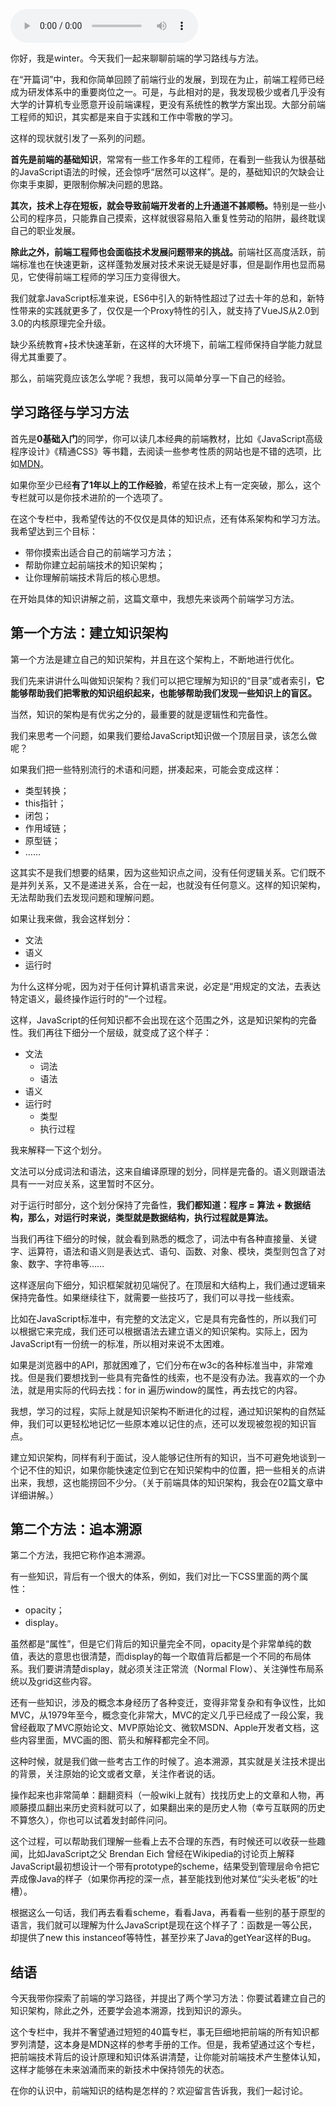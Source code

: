 <audio title="明确你的前端学习路线与方法" src="https://static001.geekbang.org/resource/audio/d3/69/d3c4223c657db9e83c1c617d8e421669.mp3" controls="controls"></audio> 
<p>你好，我是winter。今天我们一起来聊聊前端的学习路线与方法。</p><p>在“开篇词”中，我和你简单回顾了前端行业的发展，到现在为止，前端工程师已经成为研发体系中的重要岗位之一。可是，与此相对的是，我发现极少或者几乎没有大学的计算机专业愿意开设前端课程，更没有系统性的教学方案出现。大部分前端工程师的知识，其实都是来自于实践和工作中零散的学习。</p><p>这样的现状就引发了一系列的问题。</p><p><strong>首先是前端的基础知识</strong>，常常有一些工作多年的工程师，在看到一些我认为很基础的JavaScript语法的时候，还会惊呼“居然可以这样”。是的，基础知识的欠缺会让你束手束脚，更限制你解决问题的思路。</p><p><strong>其次，技术上存在短板，就会导致前端开发者的上升通道不甚顺畅。</strong>特别是一些小公司的程序员，只能靠自己摸索，这样就很容易陷入重复性劳动的陷阱，最终耽误自己的职业发展。</p><p><strong>除此之外，前端工程师也会面临技术发展问题带来的挑战。</strong>前端社区高度活跃，前端标准也在快速更新，这样蓬勃发展对技术来说无疑是好事，但是副作用也显而易见，它使得前端工程师的学习压力变得很大。</p><p>我们就拿JavaScript标准来说，ES6中引入的新特性超过了过去十年的总和，新特性带来的实践就更多了，仅仅是一个Proxy特性的引入，就支持了VueJS从2.0到3.0的内核原理完全升级。</p><!-- [[[read_end]]] --><p>缺少系统教育+技术快速革新，在这样的大环境下，前端工程师保持自学能力就显得尤其重要了。</p><p>那么，前端究竟应该怎么学呢？我想，我可以简单分享一下自己的经验。</p><h2>学习路径与学习方法</h2><p>首先是<strong>0基础入门</strong>的同学，你可以读几本经典的前端教材，比如《JavaScript高级程序设计》《精通CSS》等书籍，去阅读一些参考性质的网站也是不错的选项，比如<a href="https://developer.mozilla.org">MDN</a>。</p><p>如果你至少已经<strong>有了1年以上的工作经验</strong>，希望在技术上有一定突破，那么，这个专栏就可以是你技术进阶的一个选项了。</p><p>在这个专栏中，我希望传达的不仅仅是具体的知识点，还有体系架构和学习方法。我希望达到三个目标：</p><ul>
<li>带你摸索出适合自己的前端学习方法；</li>
<li>帮助你建立起前端技术的知识架构；</li>
<li>让你理解前端技术背后的核心思想。</li>
</ul><p>在开始具体的知识讲解之前，这篇文章中，我想先来谈两个前端学习方法。</p><h2>第一个方法：建立知识架构</h2><p>第一个方法是建立自己的知识架构，并且在这个架构上，不断地进行优化。</p><p>我们先来讲讲什么叫做知识架构？我们可以把它理解为知识的“目录”或者索引，<strong>它能够帮助我们把零散的知识组织起来，也能够帮助我们发现一些知识上的盲区。</strong></p><p>当然，知识的架构是有优劣之分的，最重要的就是逻辑性和完备性。</p><p>我们来思考一个问题，如果我们要给JavaScript知识做一个顶层目录，该怎么做呢？</p><p>如果我们把一些特别流行的术语和问题，拼凑起来，可能会变成这样：</p><ul>
<li>类型转换；</li>
<li>this指针；</li>
<li>闭包；</li>
<li>作用域链；</li>
<li>原型链；</li>
<li>……</li>
</ul><p>这其实不是我们想要的结果，因为这些知识点之间，没有任何逻辑关系。它们既不是并列关系，又不是递进关系，合在一起，也就没有任何意义。这样的知识架构，无法帮助我们去发现问题和理解问题。</p><p>如果让我来做，我会这样划分：</p><ul>
<li>文法</li>
<li>语义</li>
<li>运行时</li>
</ul><p>为什么这样分呢，因为对于任何计算机语言来说，必定是“用规定的文法，去表达特定语义，最终操作运行时的”一个过程。</p><p>这样，JavaScript的任何知识都不会出现在这个范围之外，这是知识架构的完备性。我们再往下细分一个层级，就变成了这个样子：</p><ul>
<li>文法
<ul>
<li>词法</li>
<li>语法</li>
</ul>
</li>
<li>语义</li>
<li>运行时
<ul>
<li>类型</li>
<li>执行过程</li>
</ul>
</li>
</ul><p>我来解释一下这个划分。</p><p>文法可以分成词法和语法，这来自编译原理的划分，同样是完备的。语义则跟语法具有一一对应关系，这里暂时不区分。</p><p>对于运行时部分，这个划分保持了完备性，<strong>我们都知道：程序 = 算法 + 数据结构，那么，对运行时来说，类型就是数据结构，执行过程就是算法。</strong></p><p>当我们再往下细分的时候，就会看到熟悉的概念了，词法中有各种直接量、关键字、运算符，语法和语义则是表达式、语句、函数、对象、模块，类型则包含了对象、数字、字符串等……</p><p>这样逐层向下细分，知识框架就初见端倪了。在顶层和大结构上，我们通过逻辑来保持完备性。如果继续往下，就需要一些技巧了，我们可以寻找一些线索。</p><p>比如在JavaScript标准中，有完整的文法定义，它是具有完备性的，所以我们可以根据它来完成，我们还可以根据语法去建立语义的知识架构。实际上，因为JavaScript有一份统一的标准，所以相对来说不太困难。</p><p>如果是浏览器中的API，那就困难了，它们分布在w3c的各种标准当中，非常难找。但是我们要想找到一些具有完备性的线索，也不是没有办法。我喜欢的一个办法，就是用实际的代码去找：for in 遍历window的属性，再去找它的内容。</p><p>我想，学习的过程，实际上就是知识架构不断进化的过程，通过知识架构的自然延伸，我们可以更轻松地记忆一些原本难以记住的点，还可以发现被忽视的知识盲点。</p><p>建立知识架构，同样有利于面试，没人能够记住所有的知识，当不可避免地谈到一个记不住的知识，如果你能快速定位到它在知识架构中的位置，把一些相关的点讲出来，我想，这也能捞回不少分。（关于前端具体的知识架构，我会在02篇文章中详细讲解。）</p><h2>第二个方法：追本溯源</h2><p>第二个方法，我把它称作追本溯源。</p><p>有一些知识，背后有一个很大的体系，例如，我们对比一下CSS里面的两个属性：</p><ul>
<li>opacity；</li>
<li>display。</li>
</ul><p>虽然都是“属性”，但是它们背后的知识量完全不同，opacity是个非常单纯的数值，表达的意思也很清楚，而display的每一个取值背后都是一个不同的布局体系。我们要讲清楚display，就必须关注正常流（Normal Flow）、关注弹性布局系统以及grid这些内容。</p><p>还有一些知识，涉及的概念本身经历了各种变迁，变得非常复杂和有争议性，比如MVC，从1979年至今，概念变化非常大，MVC的定义几乎已经成了一段公案，我曾经截取了MVC原始论文、MVP原始论文、微软MSDN、Apple开发者文档，这些内容里面，MVC画的图、箭头和解释都完全不同。</p><p>这种时候，就是我们做一些考古工作的时候了。追本溯源，其实就是关注技术提出的背景，关注原始的论文或者文章，关注作者说的话。</p><p>操作起来也非常简单：翻翻资料（一般wiki上就有）找找历史上的文章和人物，再顺藤摸瓜翻出来历史资料就可以了，如果翻出来的是历史人物（幸亏互联网的历史不算悠久），你也可以试着发封邮件问问。</p><p>这个过程，可以帮助我们理解一些看上去不合理的东西，有时候还可以收获一些趣闻，比如JavaScript之父 Brendan Eich 曾经在Wikipedia的讨论页上解释JavaScript最初想设计一个带有prototype的scheme，结果受到管理层命令把它弄成像Java的样子（如果你再挖的深一点，甚至能找到他对某位“尖头老板”的吐槽）。</p><p>根据这么一句话，我们再去看看scheme，看看Java，再看看一些别的基于原型的语言，我们就可以理解为什么JavaScript是现在这个样子了：函数是一等公民，却提供了new this instanceof等特性，甚至抄来了Java的getYear这样的Bug。</p><h2>结语</h2><p>今天我带你探索了前端的学习路径，并提出了两个学习方法：你要试着建立自己的知识架构，除此之外，还要学会追本溯源，找到知识的源头。</p><p>这个专栏中，我并不奢望通过短短的40篇专栏，事无巨细地把前端的所有知识都罗列清楚，这本身是MDN这样的参考手册的工作。但是，我希望通过这个专栏，把前端技术背后的设计原理和知识体系讲清楚，让你能对前端技术产生整体认知，这样才能够在未来汹涌而来的新技术中保持领先的状态。</p><p>在你的认识中，前端知识的结构是怎样的？欢迎留言告诉我，我们一起讨论。</p><p></p>